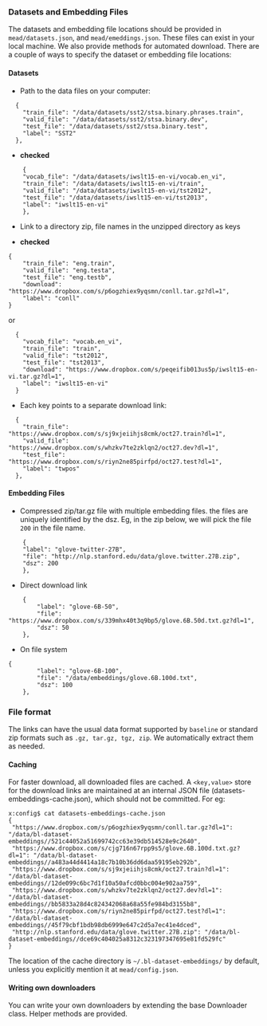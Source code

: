 ### Datasets and Embedding Files

The datasets and embedding file locations should be provided in `mead/datasets.json`, and `mead/emeddings.json`. These files can exist in your local machine. We also provide methods for automated download. There are a couple of ways to specify the dataset or embedding file locations:
 
#### Datasets
 
- Path to the data files on your computer:

```
  {
    "train_file": "/data/datasets/sst2/stsa.binary.phrases.train",
    "valid_file": "/data/datasets/sst2/stsa.binary.dev",
    "test_file": "/data/datasets/sst2/stsa.binary.test",
    "label": "SST2"
  },
```
- **checked**

```
    {
	"vocab_file": "/data/datasets/iwslt15-en-vi/vocab.en_vi",
	"train_file": "/data/datasets/iwslt15-en-vi/train",
	"valid_file": "/data/datasets/iwslt15-en-vi/tst2012",
	"test_file": "/data/datasets/iwslt15-en-vi/tst2013",
	"label": "iwslt15-en-vi"
    },

```
- Link to a directory zip, file names in the unzipped directory as keys

- **checked**

```
{
    "train_file": "eng.train",
    "valid_file": "eng.testa",
    "test_file": "eng.testb",
    "download": "https://www.dropbox.com/s/p6ogzhiex9yqsmn/conll.tar.gz?dl=1",
    "label": "conll"
}
```

or

```
  {
    "vocab_file": "vocab.en_vi",
    "train_file": "train",
    "valid_file": "tst2012",
    "test_file": "tst2013",
    "download": "https://www.dropbox.com/s/peqeifib013us5p/iwslt15-en-vi.tar.gz?dl=1",
    "label": "iwslt15-en-vi"
  }
```

- Each key points to a separate download link:

```
  {
    "train_file": "https://www.dropbox.com/s/sj9xjeiihjs8cmk/oct27.train?dl=1",
    "valid_file": "https://www.dropbox.com/s/whzkv7te2zklqn2/oct27.dev?dl=1",
    "test_file": "https://www.dropbox.com/s/riyn2ne85pirfpd/oct27.test?dl=1",
    "label": "twpos"
  },
```

#### Embedding Files

- Compressed zip/tar.gz file with multiple embedding files. the files are uniquely identified by the dsz. Eg, in the zip below, we will pick the file `200` in the file name. 
 
```
    {
	"label": "glove-twitter-27B",
	"file": "http://nlp.stanford.edu/data/glove.twitter.27B.zip",
	"dsz": 200
    },
```

- Direct download link

```
    {
        "label": "glove-6B-50",
        "file": "https://www.dropbox.com/s/339mhx40t3q9bp5/glove.6B.50d.txt.gz?dl=1",
        "dsz": 50
    },
```

- On file system

```aidl
{
        "label": "glove-6B-100",
        "file": "/data/embeddings/glove.6B.100d.txt",
        "dsz": 100
    },
```

### File format
The links can have the usual data format supported by `baseline` or standard zip formats such as `.gz, tar.gz, tgz, zip`. We automatically extract them as needed.

#### Caching

For faster download, all downloaded files are cached. A `<key,value>` store for the download links are maintained at an internal JSON file (datasets-embeddings-cache.json), which should not be committed. For eg:
```aidl
x:config$ cat datasets-embeddings-cache.json 
{
 "https://www.dropbox.com/s/p6ogzhiex9yqsmn/conll.tar.gz?dl=1": "/data/bl-dataset-embeddings//521c44052a51699742cc63e39db514528e9c2640",
 "https://www.dropbox.com/s/cjg716n67rpp9s5/glove.6B.100d.txt.gz?dl=1": "/data/bl-dataset-embeddings//a483a44d4414a18c7b10b36dd6daa59195eb292b",
 "https://www.dropbox.com/s/sj9xjeiihjs8cmk/oct27.train?dl=1": "/data/bl-dataset-embeddings//12de099c6bc7d1f10a50afcd0bbc004e902aa759",
 "https://www.dropbox.com/s/whzkv7te2zklqn2/oct27.dev?dl=1": "/data/bl-dataset-embeddings//bb5833a28d4c824342068a68a55fe984bd3155b8",
 "https://www.dropbox.com/s/riyn2ne85pirfpd/oct27.test?dl=1": "/data/bl-dataset-embeddings//45f79cbf1bdb98db6999e647c2d5a7ec41e4dced",
 "http://nlp.stanford.edu/data/glove.twitter.27B.zip": "/data/bl-dataset-embeddings//dce69c404025a8312c323197347695e81fd529fc"
}

```


The location of the cache directory is `~/.bl-dataset-embeddings/` by default, unless you explicitly mention it at `mead/config.json`. 


 
#### Writing own downloaders

You can write your own downloaders by extending the base Downloader class. Helper methods are provided. 

